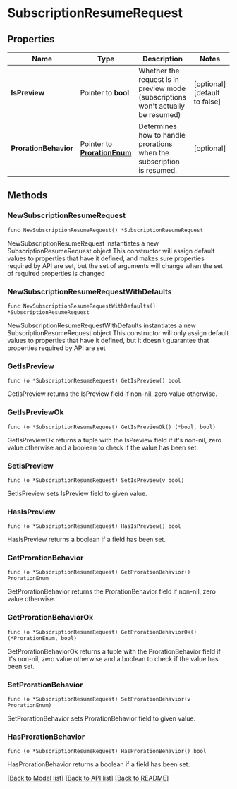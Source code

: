 # SubscriptionResumeRequest

## Properties

Name | Type | Description | Notes
------------ | ------------- | ------------- | -------------
**IsPreview** | Pointer to **bool** | Whether the request is in preview mode (subscriptions won&#39;t actually be resumed) | [optional] [default to false]
**ProrationBehavior** | Pointer to [**ProrationEnum**](ProrationEnum.md) | Determines how to handle prorations when the subscription is resumed. | [optional] 

## Methods

### NewSubscriptionResumeRequest

`func NewSubscriptionResumeRequest() *SubscriptionResumeRequest`

NewSubscriptionResumeRequest instantiates a new SubscriptionResumeRequest object
This constructor will assign default values to properties that have it defined,
and makes sure properties required by API are set, but the set of arguments
will change when the set of required properties is changed

### NewSubscriptionResumeRequestWithDefaults

`func NewSubscriptionResumeRequestWithDefaults() *SubscriptionResumeRequest`

NewSubscriptionResumeRequestWithDefaults instantiates a new SubscriptionResumeRequest object
This constructor will only assign default values to properties that have it defined,
but it doesn't guarantee that properties required by API are set

### GetIsPreview

`func (o *SubscriptionResumeRequest) GetIsPreview() bool`

GetIsPreview returns the IsPreview field if non-nil, zero value otherwise.

### GetIsPreviewOk

`func (o *SubscriptionResumeRequest) GetIsPreviewOk() (*bool, bool)`

GetIsPreviewOk returns a tuple with the IsPreview field if it's non-nil, zero value otherwise
and a boolean to check if the value has been set.

### SetIsPreview

`func (o *SubscriptionResumeRequest) SetIsPreview(v bool)`

SetIsPreview sets IsPreview field to given value.

### HasIsPreview

`func (o *SubscriptionResumeRequest) HasIsPreview() bool`

HasIsPreview returns a boolean if a field has been set.

### GetProrationBehavior

`func (o *SubscriptionResumeRequest) GetProrationBehavior() ProrationEnum`

GetProrationBehavior returns the ProrationBehavior field if non-nil, zero value otherwise.

### GetProrationBehaviorOk

`func (o *SubscriptionResumeRequest) GetProrationBehaviorOk() (*ProrationEnum, bool)`

GetProrationBehaviorOk returns a tuple with the ProrationBehavior field if it's non-nil, zero value otherwise
and a boolean to check if the value has been set.

### SetProrationBehavior

`func (o *SubscriptionResumeRequest) SetProrationBehavior(v ProrationEnum)`

SetProrationBehavior sets ProrationBehavior field to given value.

### HasProrationBehavior

`func (o *SubscriptionResumeRequest) HasProrationBehavior() bool`

HasProrationBehavior returns a boolean if a field has been set.


[[Back to Model list]](../README.md#documentation-for-models) [[Back to API list]](../README.md#documentation-for-api-endpoints) [[Back to README]](../README.md)


